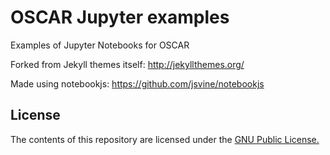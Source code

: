 OSCAR Jupyter examples
=============

Examples of Jupyter Notebooks for OSCAR

Forked from Jekyll themes itself: http://jekyllthemes.org/

Made using notebookjs: https://github.com/jsvine/notebookjs


License
-------

The contents of this repository are licensed under the [GNU Public License.](http://www.gnu.org/licenses/gpl-3.0.html)
